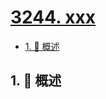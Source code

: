 # [3244. xxx](https://github.com/Tdahuyou/TNotes.leetcode/tree/main/notes/3244.%20xxx)

<!-- region:toc -->

- [1. 📝 概述](#1--概述)

<!-- endregion:toc -->

## 1. 📝 概述

